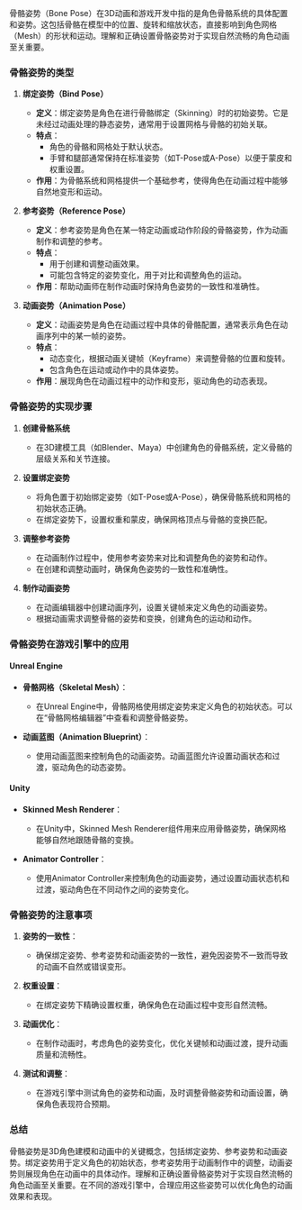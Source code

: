骨骼姿势（Bone Pose）在3D动画和游戏开发中指的是角色骨骼系统的具体配置和姿势。这包括骨骼在模型中的位置、旋转和缩放状态，直接影响到角色网格（Mesh）的形状和运动。理解和正确设置骨骼姿势对于实现自然流畅的角色动画至关重要。

### 骨骼姿势的类型

1. **绑定姿势（Bind Pose）**
   - **定义**：绑定姿势是角色在进行骨骼绑定（Skinning）时的初始姿势。它是未经过动画处理的静态姿势，通常用于设置网格与骨骼的初始关联。
   - **特点**：
     - 角色的骨骼和网格处于默认状态。
     - 手臂和腿部通常保持在标准姿势（如T-Pose或A-Pose）以便于蒙皮和权重设置。
   - **作用**：为骨骼系统和网格提供一个基础参考，使得角色在动画过程中能够自然地变形和运动。

2. **参考姿势（Reference Pose）**
   - **定义**：参考姿势是角色在某一特定动画或动作阶段的骨骼姿势，作为动画制作和调整的参考。
   - **特点**：
     - 用于创建和调整动画效果。
     - 可能包含特定的姿势变化，用于对比和调整角色的运动。
   - **作用**：帮助动画师在制作动画时保持角色姿势的一致性和准确性。

3. **动画姿势（Animation Pose）**
   - **定义**：动画姿势是角色在动画过程中具体的骨骼配置，通常表示角色在动画序列中的某一帧的姿势。
   - **特点**：
     - 动态变化，根据动画关键帧（Keyframe）来调整骨骼的位置和旋转。
     - 包含角色在运动或动作中的具体姿势。
   - **作用**：展现角色在动画过程中的动作和变形，驱动角色的动态表现。

### 骨骼姿势的实现步骤

1. **创建骨骼系统**
   - 在3D建模工具（如Blender、Maya）中创建角色的骨骼系统，定义骨骼的层级关系和关节连接。

2. **设置绑定姿势**
   - 将角色置于初始绑定姿势（如T-Pose或A-Pose），确保骨骼系统和网格的初始状态正确。
   - 在绑定姿势下，设置权重和蒙皮，确保网格顶点与骨骼的变换匹配。

3. **调整参考姿势**
   - 在动画制作过程中，使用参考姿势来对比和调整角色的姿势和动作。
   - 在创建和调整动画时，确保角色姿势的一致性和准确性。

4. **制作动画姿势**
   - 在动画编辑器中创建动画序列，设置关键帧来定义角色的动画姿势。
   - 根据动画需求调整骨骼的姿势和变换，创建角色的运动和动作。

### 骨骼姿势在游戏引擎中的应用

#### **Unreal Engine**

- **骨骼网格（Skeletal Mesh）**：
  - 在Unreal Engine中，骨骼网格使用绑定姿势来定义角色的初始状态。可以在“骨骼网格编辑器”中查看和调整骨骼姿势。
  
- **动画蓝图（Animation Blueprint）**：
  - 使用动画蓝图来控制角色的动画姿势。动画蓝图允许设置动画状态和过渡，驱动角色的动态姿势。

#### **Unity**

- **Skinned Mesh Renderer**：
  - 在Unity中，Skinned Mesh Renderer组件用来应用骨骼姿势，确保网格能够自然地跟随骨骼的变换。

- **Animator Controller**：
  - 使用Animator Controller来控制角色的动画姿势，通过设置动画状态机和过渡，驱动角色在不同动作之间的姿势变化。

### 骨骼姿势的注意事项

1. **姿势的一致性**：
   - 确保绑定姿势、参考姿势和动画姿势的一致性，避免因姿势不一致而导致的动画不自然或错误变形。

2. **权重设置**：
   - 在绑定姿势下精确设置权重，确保角色在动画过程中变形自然流畅。

3. **动画优化**：
   - 在制作动画时，考虑角色的姿势变化，优化关键帧和动画过渡，提升动画质量和流畅性。

4. **测试和调整**：
   - 在游戏引擎中测试角色的姿势和动画，及时调整骨骼姿势和动画设置，确保角色表现符合预期。

### 总结

骨骼姿势是3D角色建模和动画中的关键概念，包括绑定姿势、参考姿势和动画姿势。绑定姿势用于定义角色的初始状态，参考姿势用于动画制作中的调整，动画姿势则展现角色在动画中的具体动作。理解和正确设置骨骼姿势对于实现自然流畅的角色动画至关重要。在不同的游戏引擎中，合理应用这些姿势可以优化角色的动画效果和表现。